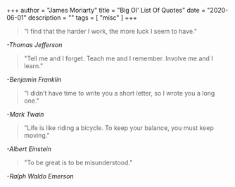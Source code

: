 +++
author = "James Moriarty"
title = "Big Ol' List Of Quotes"
date = "2020-06-01"
description = ""
tags = [
  "misc"
]
+++

> "I find that the harder I work, the more luck I seem to have."

_-Thomas Jefferson_

> "Tell me and I forget. Teach me and I remember. Involve me and I learn."

_-Benjamin Franklin_

> "I didn’t have time to write you a short letter, so I wrote you a long one."

_-Mark Twain_


> "Life is like riding a bicycle. To keep your balance, you must keep moving."

_-Albert Einstein_

> "To be great is to be misunderstood."

_-Ralph Waldo Emerson_

